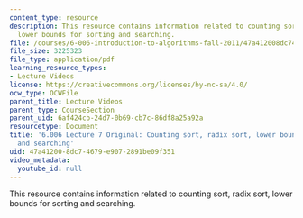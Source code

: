 ```yaml
---
content_type: resource
description: This resource contains information related to counting sort, radix sort,
  lower bounds for sorting and searching.
file: /courses/6-006-introduction-to-algorithms-fall-2011/47a412008dc74679e9072891be09f351_MIT6_006F11_lec07_orig.pdf
file_size: 3225323
file_type: application/pdf
learning_resource_types:
- Lecture Videos
license: https://creativecommons.org/licenses/by-nc-sa/4.0/
ocw_type: OCWFile
parent_title: Lecture Videos
parent_type: CourseSection
parent_uid: 6af424cb-24d7-0b69-cb7c-86df8a25a92a
resourcetype: Document
title: '6.006 Lecture 7 Original: Counting sort, radix sort, lower bounds for sorting
  and searching'
uid: 47a41200-8dc7-4679-e907-2891be09f351
video_metadata:
  youtube_id: null
---
```

This resource contains information related to counting sort, radix sort, lower bounds for sorting and searching.